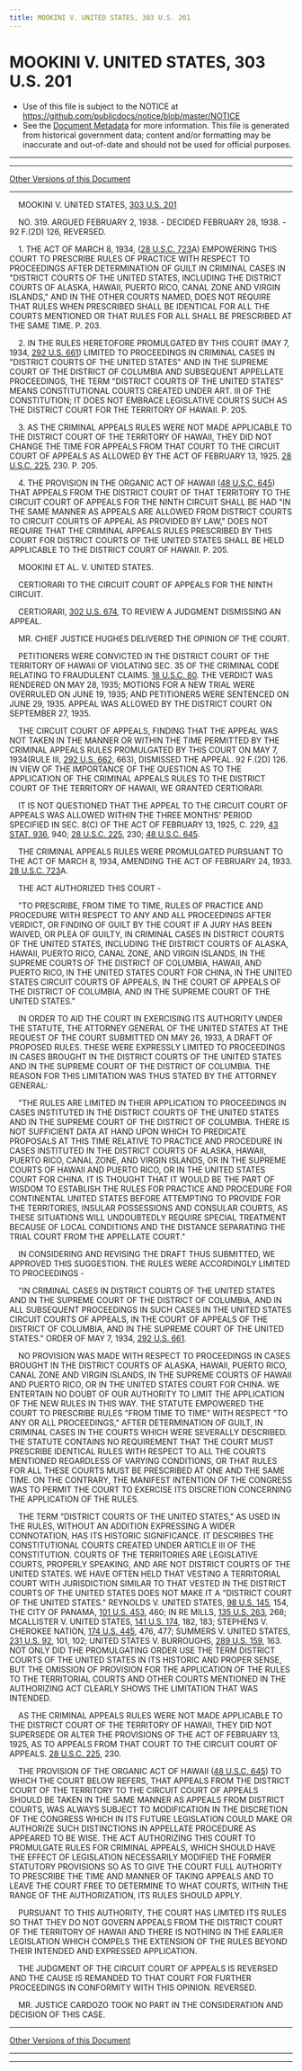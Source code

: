 ```yaml
---
title: MOOKINI V. UNITED STATES, 303 U.S. 201
---
```


# MOOKINI V. UNITED STATES, 303 U.S. 201

* Use of this file is subject to the NOTICE at https://github.com/publicdocs/notice/blob/master/NOTICE
* See the [Document Metadata](../../../index.md) for more information.
  This file is generated from historical government data; content and/or formatting may be inaccurate and out-of-date and should not be used for official purposes.

----------
----------

[Other Versions of this Document](https://publicdocs.github.io/go/links?ns=uslm-x&ref=%2Fus%2Fcourts%2Fscotus%2FusReporter%2F303%2F201)

----------

    MOOKINI V. UNITED STATES, [303 U.S. 201][/us/courts/scotus/usReporter/303/201]

    NO. 319.  ARGUED FEBRUARY 2, 1938.  - DECIDED FEBRUARY 28, 1938.  - 92 F.(2D) 126, REVERSED.

    1.  THE ACT OF MARCH 8, 1934, ([28 U.S.C. 723][/us/usc/t28/s723]A) EMPOWERING THIS COURT TO PRESCRIBE RULES OF PRACTICE WITH RESPECT TO PROCEEDINGS AFTER DETERMINATION OF GUILT IN CRIMINAL CASES IN "DISTRICT COURTS OF THE UNITED STATES, INCLUDING THE DISTRICT COURTS OF ALASKA, HAWAII, PUERTO RICO, CANAL ZONE AND VIRGIN ISLANDS," AND IN THE OTHER COURTS NAMED, DOES NOT REQUIRE THAT RULES WHEN PRESCRIBED SHALL BE IDENTICAL FOR ALL THE COURTS MENTIONED OR THAT RULES FOR ALL SHALL BE PRESCRIBED AT THE SAME TIME.  P. 203.

    2.  IN THE RULES HERETOFORE PROMULGATED BY THIS COURT (MAY 7, 1934, [292 U.S. 661][/us/courts/scotus/usReporter/292/661]) LIMITED TO PROCEEDINGS IN CRIMINAL CASES IN "DISTRICT COURTS OF THE UNITED STATES" AND IN THE SUPREME COURT OF THE DISTRICT OF COLUMBIA AND SUBSEQUENT APPELLATE PROCEEDINGS, THE TERM "DISTRICT COURTS OF THE UNITED STATES" MEANS CONSTITUTIONAL COURTS CREATED UNDER ART. III OF THE CONSTITUTION; IT DOES NOT EMBRACE LEGISLATIVE COURTS SUCH AS THE DISTRICT COURT FOR THE TERRITORY OF HAWAII.  P. 205.

    3.  AS THE CRIMINAL APPEALS RULES WERE NOT MADE APPLICABLE TO THE DISTRICT COURT OF THE TERRITORY OF HAWAII, THEY DID NOT CHANGE THE TIME FOR APPEALS FROM THAT COURT TO THE CIRCUIT COURT OF APPEALS AS ALLOWED BY THE ACT OF FEBRUARY 13, 1925.  [28 U.S.C. 225][/us/usc/t28/s225], 230.  P. 205.

    4.  THE PROVISION IN THE ORGANIC ACT OF HAWAII ([48 U.S.C. 645][/us/usc/t48/s645]) THAT APPEALS FROM THE DISTRICT COURT OF THAT TERRITORY TO THE CIRCUIT COURT OF APPEALS FOR THE NINTH CIRCUIT SHALL BE HAD "IN THE SAME MANNER AS APPEALS ARE ALLOWED FROM DISTRICT COURTS TO CIRCUIT COURTS OF APPEAL AS PROVIDED BY LAW," DOES NOT REQUIRE THAT THE CRIMINAL APPEALS RULES PRESCRIBED BY THIS COURT FOR DISTRICT COURTS OF THE UNITED STATES SHALL BE HELD APPLICABLE TO THE DISTRICT COURT OF HAWAII.  P. 205.

    MOOKINI ET AL. V. UNITED STATES.

    CERTIORARI TO THE CIRCUIT COURT OF APPEALS FOR THE NINTH CIRCUIT.

    CERTIORARI, [302 U.S. 674][/us/courts/scotus/usReporter/302/674], TO REVIEW A JUDGMENT DISMISSING AN APPEAL.

    MR. CHIEF JUSTICE HUGHES DELIVERED THE OPINION OF THE COURT.

    PETITIONERS WERE CONVICTED IN THE DISTRICT COURT OF THE TERRITORY OF HAWAII OF VIOLATING SEC. 35 OF THE CRIMINAL CODE RELATING TO FRAUDULENT CLAIMS.  [18 U.S.C. 80][/us/usc/t18/s80].  THE VERDICT WAS RENDERED ON MAY 28, 1935; MOTIONS FOR A NEW TRIAL WERE OVERRULED ON JUNE 19, 1935; AND PETITIONERS WERE SENTENCED ON JUNE 29, 1935.  APPEAL WAS ALLOWED BY THE DISTRICT COURT ON SEPTEMBER 27, 1935.

    THE CIRCUIT COURT OF APPEALS, FINDING THAT THE APPEAL WAS NOT TAKEN IN THE MANNER OR WITHIN THE TIME PERMITTED BY THE CRIMINAL APPEALS RULES PROMULGATED BY THIS COURT ON MAY 7, 1934(RULE III, [292 U.S. 662][/us/courts/scotus/usReporter/292/662], 663), DISMISSED THE APPEAL.  92 F.(2D) 126.  IN VIEW OF THE IMPORTANCE OF THE QUESTION AS TO THE APPLICATION OF THE CRIMINAL APPEALS RULES TO THE DISTRICT COURT OF THE TERRITORY OF HAWAII, WE GRANTED CERTIORARI.

    IT IS NOT QUESTIONED THAT THE APPEAL TO THE CIRCUIT COURT OF APPEALS WAS ALLOWED WITHIN THE THREE MONTHS' PERIOD SPECIFIED IN SEC. 8(C) OF THE ACT OF FEBRUARY 13, 1925, C. 229, [43 STAT. 936][/us/stat/43/936], 940; [28 U.S.C. 225][/us/usc/t28/s225], 230; [48 U.S.C. 645][/us/usc/t48/s645].

    THE CRIMINAL APPEALS RULES WERE PROMULGATED PURSUANT TO THE ACT OF MARCH 8, 1934, AMENDING THE ACT OF FEBRUARY 24, 1933.  [28 U.S.C. 723][/us/usc/t28/s723]A.

    THE ACT AUTHORIZED THIS COURT -

    "TO PRESCRIBE, FROM TIME TO TIME, RULES OF PRACTICE AND PROCEDURE WITH RESPECT TO ANY AND ALL PROCEEDINGS AFTER VERDICT, OR FINDING OF GUILT BY THE COURT IF A JURY HAS BEEN WAIVED, OR PLEA OF GUILTY, IN CRIMINAL CASES IN DISTRICT COURTS OF THE UNITED STATES, INCLUDING THE DISTRICT COURTS OF ALASKA, HAWAII, PUERTO RICO, CANAL ZONE, AND VIRGIN ISLANDS, IN THE SUPREME COURTS OF THE DISTRICT OF COLUMBIA, HAWAII, AND PUERTO RICO, IN THE UNITED STATES COURT FOR CHINA, IN THE UNITED STATES CIRCUIT COURTS OF APPEALS, IN THE COURT OF APPEALS OF THE DISTRICT OF COLUMBIA, AND IN THE SUPREME COURT OF THE UNITED STATES."

    IN ORDER TO AID THE COURT IN EXERCISING ITS AUTHORITY UNDER THE STATUTE, THE ATTORNEY GENERAL OF THE UNITED STATES AT THE REQUEST OF THE COURT SUBMITTED ON MAY 26, 1933, A DRAFT OF PROPOSED RULES.  THESE WERE EXPRESSLY LIMITED TO PROCEEDINGS IN CASES BROUGHT IN THE DISTRICT COURTS OF THE UNITED STATES AND IN THE SUPREME COURT OF THE DISTRICT OF COLUMBIA.  THE REASON FOR THIS LIMITATION WAS THUS STATED BY THE ATTORNEY GENERAL:

    "THE RULES ARE LIMITED IN THEIR APPLICATION TO PROCEEDINGS IN CASES INSTITUTED IN THE DISTRICT COURTS OF THE UNITED STATES AND IN THE SUPREME COURT OF THE DISTRICT OF COLUMBIA.  THERE IS NOT SUFFICIENT DATA AT HAND UPON WHICH TO PREDICATE PROPOSALS AT THIS TIME RELATIVE TO PRACTICE AND PROCEDURE IN CASES INSTITUTED IN THE DISTRICT COURTS OF ALASKA, HAWAII, PUERTO RICO, CANAL ZONE, AND VIRGIN ISLANDS, OR IN THE SUPREME COURTS OF HAWAII AND PUERTO RICO, OR IN THE UNITED STATES COURT FOR CHINA.  IT IS THOUGHT THAT IT WOULD BE THE PART OF WISDOM TO ESTABLISH THE RULES FOR PRACTICE AND PROCEDURE FOR CONTINENTAL UNITED STATES BEFORE ATTEMPTING TO PROVIDE FOR THE TERRITORIES, INSULAR POSSESSIONS AND CONSULAR COURTS, AS THESE SITUATIONS WILL UNDOUBTEDLY REQUIRE SPECIAL TREATMENT BECAUSE OF LOCAL CONDITIONS AND THE DISTANCE SEPARATING THE TRIAL COURT FROM THE APPELLATE COURT."

    IN CONSIDERING AND REVISING THE DRAFT THUS SUBMITTED, WE APPROVED THIS SUGGESTION.  THE RULES WERE ACCORDINGLY LIMITED TO PROCEEDINGS -

    "IN CRIMINAL CASES IN DISTRICT COURTS OF THE UNITED STATES AND IN THE SUPREME COURT OF THE DISTRICT OF COLUMBIA, AND IN ALL SUBSEQUENT PROCEEDINGS IN SUCH CASES IN THE UNITED STATES CIRCUIT COURTS OF APPEALS, IN THE COURT OF APPEALS OF THE DISTRICT OF COLUMBIA, AND IN THE SUPREME COURT OF THE UNITED STATES."  ORDER OF MAY 7, 1934, [292 U.S. 661][/us/courts/scotus/usReporter/292/661].

    NO PROVISION WAS MADE WITH RESPECT TO PROCEEDINGS IN CASES BROUGHT IN THE DISTRICT COURTS OF ALASKA, HAWAII, PUERTO RICO, CANAL ZONE AND VIRGIN ISLANDS, IN THE SUPREME COURTS OF HAWAII AND PUERTO RICO, OR IN THE UNITED STATES COURT FOR CHINA.  WE ENTERTAIN NO DOUBT OF OUR AUTHORITY TO LIMIT THE APPLICATION OF THE NEW RULES IN THIS WAY.  THE STATUTE EMPOWERED THE COURT TO PRESCRIBE RULES "FROM TIME TO TIME" WITH RESPECT "TO ANY OR ALL PROCEEDINGS," AFTER DETERMINATION OF GUILT, IN CRIMINAL CASES IN THE COURTS WHICH WERE SEVERALLY DESCRIBED.  THE STATUTE CONTAINS NO REQUIREMENT THAT THE COURT MUST PRESCRIBE IDENTICAL RULES WITH RESPECT TO ALL THE COURTS MENTIONED REGARDLESS OF VARYING CONDITIONS, OR THAT RULES FOR ALL THESE COURTS MUST BE PRESCRIBED AT ONE AND THE SAME TIME.  ON THE CONTRARY, THE MANIFEST INTENTION OF THE CONGRESS WAS TO PERMIT THE COURT TO EXERCISE ITS DISCRETION CONCERNING THE APPLICATION OF THE RULES.

    THE TERM "DISTRICT COURTS OF THE UNITED STATES," AS USED IN THE RULES, WITHOUT AN ADDITION EXPRESSING A WIDER CONNOTATION, HAS ITS HISTORIC SIGNIFICANCE.  IT DESCRIBES THE CONSTITUTIONAL COURTS CREATED UNDER ARTICLE III OF THE CONSTITUTION.  COURTS OF THE TERRITORIES ARE LEGISLATIVE COURTS, PROPERLY SPEAKING, AND ARE NOT DISTRICT COURTS OF THE UNITED STATES.  WE HAVE OFTEN HELD THAT VESTING A TERRITORIAL COURT WITH JURISDICTION SIMILAR TO THAT VESTED IN THE DISTRICT COURTS OF THE UNITED STATES DOES NOT MAKE IT A "DISTRICT COURT OF THE UNITED STATES."  REYNOLDS V. UNITED STATES, [98 U.S. 145][/us/courts/scotus/usReporter/98/145], 154, THE CITY OF PANAMA, [101 U.S. 453][/us/courts/scotus/usReporter/101/453], 460; IN RE MILLS, [135 U.S. 263][/us/courts/scotus/usReporter/135/263], 268; MCALLISTER V. UNITED STATES, [141 U.S. 174][/us/courts/scotus/usReporter/141/174], 182, 183; STEPHENS V. CHEROKEE NATION, [174 U.S. 445][/us/courts/scotus/usReporter/174/445], 476, 477; SUMMERS V. UNITED STATES, [231 U.S. 92][/us/courts/scotus/usReporter/231/92], 101, 102; UNITED STATES V. BURROUGHS, [289 U.S. 159][/us/courts/scotus/usReporter/289/159], 163.  NOT ONLY DID THE PROMULGATING ORDER USE THE TERM DISTRICT COURTS OF THE UNITED STATES IN ITS HISTORIC AND PROPER SENSE, BUT THE OMISSION OF PROVISION FOR THE APPLICATION OF THE RULES TO THE TERRITORIAL COURTS AND OTHER COURTS MENTIONED IN THE AUTHORIZING ACT CLEARLY SHOWS THE LIMITATION THAT WAS INTENDED.

    AS THE CRIMINAL APPEALS RULES WERE NOT MADE APPLICABLE TO THE DISTRICT COURT OF THE TERRITORY OF HAWAII, THEY DID NOT SUPERSEDE OR ALTER THE PROVISIONS OF THE ACT OF FEBRUARY 13, 1925, AS TO APPEALS FROM THAT COURT TO THE CIRCUIT COURT OF APPEALS.  [28 U.S.C. 225][/us/usc/t28/s225], 230.

    THE PROVISION OF THE ORGANIC ACT OF HAWAII ([48 U.S.C. 645][/us/usc/t48/s645]) TO WHICH THE COURT BELOW REFERS, THAT APPEALS FROM THE DISTRICT COURT OF THE TERRITORY TO THE CIRCUIT COURT OF APPEALS SHOULD BE TAKEN IN THE SAME MANNER AS APPEALS FROM DISTRICT COURTS, WAS ALWAYS SUBJECT TO MODIFICATION IN THE DISCRETION OF THE CONGRESS WHICH IN ITS FUTURE LEGISLATION COULD MAKE OR AUTHORIZE SUCH DISTINCTIONS IN APPELLATE PROCEDURE AS APPEARED TO BE WISE.  THE ACT AUTHORIZING THIS COURT TO PROMULGATE RULES FOR CRIMINAL APPEALS, WHICH SHOULD HAVE THE EFFECT OF LEGISLATION NECESSARILY MODIFIED THE FORMER STATUTORY PROVISIONS SO AS TO GIVE THE COURT FULL AUTHORITY TO PRESCRIBE THE TIME AND MANNER OF TAKING APPEALS AND TO LEAVE THE COURT FREE TO DETERMINE TO WHAT COURTS, WITHIN THE RANGE OF THE AUTHORIZATION, ITS RULES SHOULD APPLY.

    PURSUANT TO THIS AUTHORITY, THE COURT HAS LIMITED ITS RULES SO THAT THEY DO NOT GOVERN APPEALS FROM THE DISTRICT COURT OF THE TERRITORY OF HAWAII AND THERE IS NOTHING IN THE EARLIER LEGISLATION WHICH COMPELS THE EXTENSION OF THE RULES BEYOND THEIR INTENDED AND EXPRESSED APPLICATION.

    THE JUDGMENT OF THE CIRCUIT COURT OF APPEALS IS REVERSED AND THE CAUSE IS REMANDED TO THAT COURT FOR FURTHER PROCEEDINGS IN CONFORMITY WITH THIS OPINION.  REVERSED.

    MR. JUSTICE CARDOZO TOOK NO PART IN THE CONSIDERATION AND DECISION OF THIS CASE.

----------

[Other Versions of this Document](https://publicdocs.github.io/go/links?ns=uslm-x&ref=%2Fus%2Fcourts%2Fscotus%2FusReporter%2F303%2F201)

----------
----------

[/us/courts/scotus/usReporter/303/201]: https://publicdocs.github.io/go/links?ns=uslm-x&ref=%2Fus%2Fcourts%2Fscotus%2FusReporter%2F303%2F201
[/us/usc/t28/s723]: https://publicdocs.github.io/go/links?ns=uslm&ref=%2Fus%2Fusc%2Ft28%2Fs723
[/us/courts/scotus/usReporter/292/661]: https://publicdocs.github.io/go/links?ns=uslm-x&ref=%2Fus%2Fcourts%2Fscotus%2FusReporter%2F292%2F661
[/us/usc/t28/s225]: https://publicdocs.github.io/go/links?ns=uslm&ref=%2Fus%2Fusc%2Ft28%2Fs225
[/us/usc/t48/s645]: https://publicdocs.github.io/go/links?ns=uslm&ref=%2Fus%2Fusc%2Ft48%2Fs645
[/us/courts/scotus/usReporter/302/674]: https://publicdocs.github.io/go/links?ns=uslm-x&ref=%2Fus%2Fcourts%2Fscotus%2FusReporter%2F302%2F674
[/us/usc/t18/s80]: https://publicdocs.github.io/go/links?ns=uslm&ref=%2Fus%2Fusc%2Ft18%2Fs80
[/us/courts/scotus/usReporter/292/662]: https://publicdocs.github.io/go/links?ns=uslm-x&ref=%2Fus%2Fcourts%2Fscotus%2FusReporter%2F292%2F662
[/us/stat/43/936]: https://publicdocs.github.io/go/links?ns=uslm&ref=%2Fus%2Fstat%2F43%2F936
[/us/usc/t28/s225]: https://publicdocs.github.io/go/links?ns=uslm&ref=%2Fus%2Fusc%2Ft28%2Fs225
[/us/usc/t48/s645]: https://publicdocs.github.io/go/links?ns=uslm&ref=%2Fus%2Fusc%2Ft48%2Fs645
[/us/usc/t28/s723]: https://publicdocs.github.io/go/links?ns=uslm&ref=%2Fus%2Fusc%2Ft28%2Fs723
[/us/courts/scotus/usReporter/292/661]: https://publicdocs.github.io/go/links?ns=uslm-x&ref=%2Fus%2Fcourts%2Fscotus%2FusReporter%2F292%2F661
[/us/courts/scotus/usReporter/98/145]: https://publicdocs.github.io/go/links?ns=uslm-x&ref=%2Fus%2Fcourts%2Fscotus%2FusReporter%2F98%2F145
[/us/courts/scotus/usReporter/101/453]: https://publicdocs.github.io/go/links?ns=uslm-x&ref=%2Fus%2Fcourts%2Fscotus%2FusReporter%2F101%2F453
[/us/courts/scotus/usReporter/135/263]: https://publicdocs.github.io/go/links?ns=uslm-x&ref=%2Fus%2Fcourts%2Fscotus%2FusReporter%2F135%2F263
[/us/courts/scotus/usReporter/141/174]: https://publicdocs.github.io/go/links?ns=uslm-x&ref=%2Fus%2Fcourts%2Fscotus%2FusReporter%2F141%2F174
[/us/courts/scotus/usReporter/174/445]: https://publicdocs.github.io/go/links?ns=uslm-x&ref=%2Fus%2Fcourts%2Fscotus%2FusReporter%2F174%2F445
[/us/courts/scotus/usReporter/231/92]: https://publicdocs.github.io/go/links?ns=uslm-x&ref=%2Fus%2Fcourts%2Fscotus%2FusReporter%2F231%2F92
[/us/courts/scotus/usReporter/289/159]: https://publicdocs.github.io/go/links?ns=uslm-x&ref=%2Fus%2Fcourts%2Fscotus%2FusReporter%2F289%2F159
[/us/usc/t28/s225]: https://publicdocs.github.io/go/links?ns=uslm&ref=%2Fus%2Fusc%2Ft28%2Fs225
[/us/usc/t48/s645]: https://publicdocs.github.io/go/links?ns=uslm&ref=%2Fus%2Fusc%2Ft48%2Fs645


